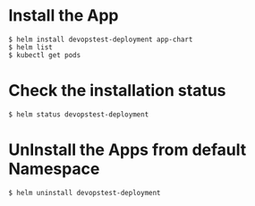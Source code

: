 # Install the App
    $ helm install devopstest-deployment app-chart
    $ helm list
    $ kubectl get pods

# Check the installation status
    $ helm status devopstest-deployment

# UnInstall the Apps from default Namespace
    $ helm uninstall devopstest-deployment

